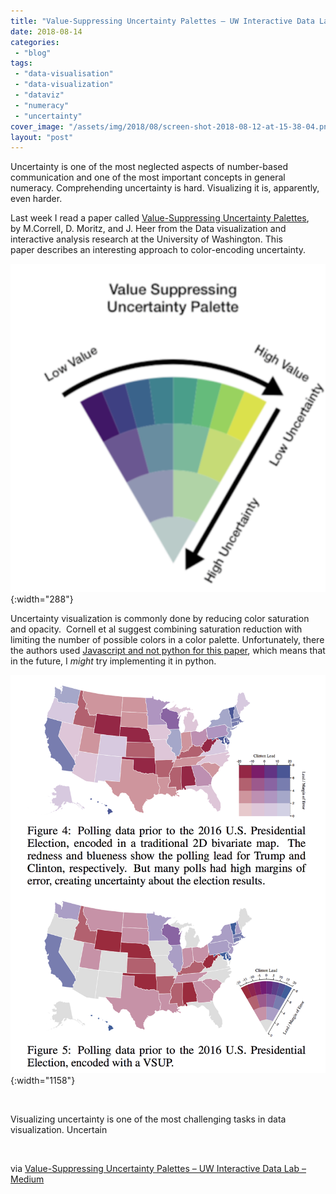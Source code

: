 ```yaml
---
title: "Value-Suppressing Uncertainty Palettes – UW Interactive Data Lab – Medium"
date: 2018-08-14
categories: 
 - "blog"
tags: 
 - "data-visualisation"
 - "data-visualization"
 - "dataviz"
 - "numeracy"
 - "uncertainty"
cover_image: "/assets/img/2018/08/screen-shot-2018-08-12-at-15-38-04.png"
layout: "post"
---
```


Uncertainty is one of the most neglected aspects of number-based communication and one of the most important concepts in general numeracy. Comprehending uncertainty is hard. Visualizing it is, apparently, even harder.

Last week I read a paper called [Value-Suppressing Uncertainty Palettes](http://idl.cs.washington.edu/papers/uncertainty-palettes), by M.Correll, D. Moritz, and J. Heer from the Data visualization and interactive analysis research at the University of Washington. This paper describes an interesting approach to color-encoding uncertainty.

![Value-Suppressing Uncertainty Palette](/assets/img/2018/08/screen-shot-2018-08-12-at-15-38-04.png){:width="288"}

Uncertainty visualization is commonly done by reducing color saturation and opacity.  Cornell et al suggest combining saturation reduction with limiting the number of possible colors in a color palette. Unfortunately, there the authors used [Javascript and not python for this paper](https://github.com/uwdata/vsup), which means that in the future, I *might* try implementing it in python.

![Two figures visualizing poll data over the USA map, using different approaches to visualize uncertainty](/assets/img/2018/08/screen-shot-2018-08-12-at-15-44-55.png){:width="1158"}

 

Visualizing uncertainty is one of the most challenging tasks in data visualization. Uncertain

 

via [Value-Suppressing Uncertainty Palettes – UW Interactive Data Lab – Medium](https://medium.com/@uwdata/value-suppressing-uncertainty-palettes-426130122ce9)
